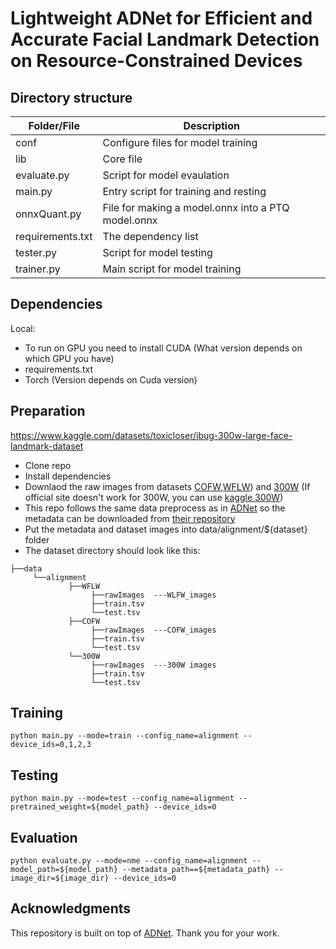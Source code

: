 # Lightweight ADNet for Efficient and Accurate Facial Landmark Detection on Resource-Constrained Devices


## Directory structure

| Folder/File         | Description                                           |
|---------------------|-------------------------------------------------------|
| conf                | Configure files for model training                    | 
| lib                 | Core file                                             | 
| evaluate.py         | Script for model evaulation                          | 
| main.py             | Entry script for training and resting                 | 
| onnxQuant.py        | File for making a  model.onnx into a PTQ model.onnx   | 
| requirements.txt    | The dependency list                                   | 
| tester.py           | Script for model testing                              | 
| trainer.py          | Main script for model training                        | 

## Dependencies
Local:

- To run on GPU you need to install CUDA (What version depends on which GPU you have)
- requirements.txt
- Torch (Version depends on Cuda version)

## Preparation
https://www.kaggle.com/datasets/toxicloser/ibug-300w-large-face-landmark-dataset
- Clone repo
- Install dependencies
- Downlaod the raw images from datasets [COFW](https://data.caltech.edu/records/bc0bf-nc666),[WFLW](https://wywu.github.io/projects/LAB/WFLW.html)) and [300W](https://ibug.doc.ic.ac.uk/resources/300-W/) (If official site doesn't work for 300W, you can use [kaggle 300W](https://www.kaggle.com/datasets/toxicloser/ibug-300w-large-face-landmark-dataset))
- This repo follows the same data preprocess as in [ADNet](https://openaccess.thecvf.com/content/ICCV2021/papers/Huang_ADNet_Leveraging_Error-Bias_Towards_Normal_Direction_in_Face_Alignment_ICCV_2021_paper.pdf) so the metadata can be downloaded from [their repository](https://github.com/huangyangyu/ADNet/tree/main)
- Put the metadata and dataset images into data/alignment/${dataset} folder
- The dataset directory should look like this:
```text project-root/ 
├──data
     └──alignment
             ├──WFLW
                  ├──rawImages  ---WLFW_images
                  ├──train.tsv
                  └──test.tsv
             ├──COFW
                  ├──rawImages  ---COFW_images
                  ├──train.tsv
                  └──test.tsv
             └──300W
                  ├──rawImages  ---300W images
                  ├──train.tsv
                  └──test.tsv
```

## Training
```text
python main.py --mode=train --config_name=alignment --device_ids=0,1,2,3
```
## Testing
```text
python main.py --mode=test --config_name=alignment --pretrained_weight=${model_path} --device_ids=0
```
## Evaluation
```text
python evaluate.py --mode=nme --config_name=alignment --model_path=${model_path} --metadata_path==${metadata_path} --image_dir=${image_dir} --device_ids=0
```


## Acknowledgments
This repository is built on top of [ADNet](https://openaccess.thecvf.com/content/ICCV2021/papers/Huang_ADNet_Leveraging_Error-Bias_Towards_Normal_Direction_in_Face_Alignment_ICCV_2021_paper.pdf). Thank you for your work.


  
